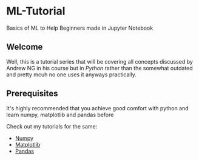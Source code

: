 # ML-Tutorial
Basics of ML to Help Beginners made in Jupyter Notebook

## Welcome

Well, this is a tutorial series that will be covering all concepts discussed by Andrew NG in his course but in *Python* rather than the somewhat outdated and pretty mcuh no one uses it anyways practically. 

## Prerequisites

It's highly recommended that you achieve good comfort with python and learn numpy, matplotlib and pandas before

Check out my tutorials for the same:
* [Numpy](https://github.com/Syzygianinfern0/Numpy-Tutorial)
* [Matplotlib](https://github.com/Syzygianinfern0/Matplotlib-Tutorial)
* [Pandas](https://github.com/Syzygianinfern0/Pandas-Tutorial)
